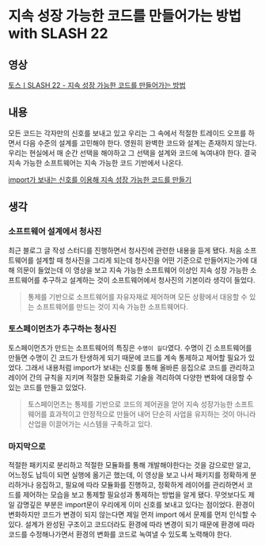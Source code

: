 # 지속 성장 가능한 코드를 만들어가는 방법 with SLASH 22


## 영상

[토스ㅣSLASH 22 - 지속 성장 가능한 코드를 만들어가는 방법](https://www.youtube.com/watch?v=RVO02Z1dLF8)

## 내용

모든 코드는 각자만의 신호를 보내고 있고 우리는 그 속에서 적절한 트레이드 오프를 하면서 다음 수준의 설계를 고민해야 한다. 영원히 완벽한 코드와 설계는 존재하지 않는다. 우리는 현실에서 매 순간 선택을 해야하고 그 선택을 설계와 코드에 녹여내야 한다. 결국 지속 가능한 소프트웨어는 지속 가능한 코드 기반에서 나온다.

[import가 보내는 신호를 이용해 지속 성장 가능한 코드를 만들기](https://www.notion.so/import-1d06eaf0448446af9f9f307da369bf6b)

## 생각

### 소프트웨어 설계에서 청사진

최근 블로그 글 작성 스터디를 진행하면서 청사진에 관련한 내용을 듣게 됐다. 처음 소프트웨어를 설계할 때 청사진을 그리게 되는데 청사진을 어떤 기준으로 만들어지는가에 대해 의문이 들었는데 이 영상을 보고 지속 가능한 소프트웨어 이상인 지속 성장 가능한 소프트웨어를 추구하고 설계하는 것이 소프트웨어에서 청사진의 기본이라 생각이 들었다.

> 통제를 기반으로 소프트웨어를 자유자재로 제어하며 모든 상황에서 대응할 수 있는 소프트웨어를 만드는 것이 지속 가능한 소프트웨어다.

### 토스페이먼츠가 추구하는 청사진

토스페이먼츠가 만드는 소프트웨어의 특징은 `수명이 길다`였다. 수명이 긴 소프트웨어를 만들면 수명이 긴 코드가 탄생하게 되기 때문에 코드를 계속 통제하고 제어할 필요가 있었다. 그래서 내용처럼 import가 보내는 신호를 통해 올바른 응집으로 코드를 관리하고 레이어 간의 규칙을 지키며 적절한 모듈화로 기술을 격리하여 다양한 변화에 대응할 수 있는 코드를 만들고 있었다.

> 토스페이먼츠는 통제를 기반으로 코드의 제어권을 얻어 지속 성장가능한 소프트웨어를 효과적이고 안정적으로 만들어 내어 단순히 사업을 유지하는 것이 아니라 산업을 이끌어가는 시스템을 구축하고 있다.

### 마지막으로

적절한 패키지로 분리하고 적절한 모듈화를 통해 개발해야한다는 것을 감으로만 알고, 어느정도 납득이 되면 실행에 옮기곤 했는데, 이 영상을 보고 나서 패키지를 정확하게 분리하거나 응집하고, 필요에 따라 모듈화를 진행하고, 정확하게 레이어를 관리하면서 코드를 제어하는 모습을 보고 통제할 필요성과 통제하는 방법을 알게 됐다. 무엇보다도 제일 감명깊은 부분은 import문이 우리에게 이미 신호를 보내고 있다는 점이었다. 환경이 변화하지만 코드가 변경이 되지 않는다면 제일 먼저 import 에서 문제를 먼저 인식할 수 있다. 설계가 완성된 구조이고 코드더라도 환경에 따라 변경이 되기 때문에 환경에 따라 코드를 수정해나가면서 환경의 변화를 코드로 녹여낼 수 있도록 노력해야 한다.
